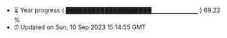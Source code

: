 - ⏳ Year progress { ████████████████████▁▁▁▁▁▁▁▁▁▁ } 69.22 %
- ⏰ Updated on Sun, 10 Sep 2023 15:14:55 GMT

